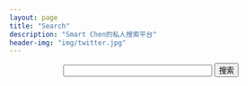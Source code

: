 ```yaml
---
layout: page
title: "Search"
description: "Smart Chen的私人搜索平台"
header-img: "img/twitter.jpg"
---
```


<script language="javascript">
function baidu()
{
	if(document.search.text.value=="")
	{
		alert("你貌似什么都没有输入···");
	}else{
		var baidu_search = "https://www.baidu.com/s?ie=utf-8&f=8&rsv_bp=0&rsv_idx=1&tn=baidu&wd="+document.search.text.value;
	window.open(baidu_search);
	}
}
</script>

<form name="search" align="center">
<input name="text" type="text" size="30">
<input name="button" type="button" id="button" value="搜索" onclick="baidu()">
</form>
